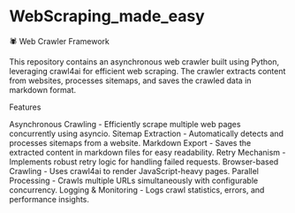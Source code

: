 # WebScraping_made_easy

🕷️ Web Crawler Framework

This repository contains an asynchronous web crawler built using Python, leveraging crawl4ai for efficient web scraping. The crawler extracts content from websites, processes sitemaps, and saves the crawled data in markdown format.

Features

Asynchronous Crawling - Efficiently scrape multiple web pages concurrently using asyncio.
Sitemap Extraction - Automatically detects and processes sitemaps from a website.
Markdown Export - Saves the extracted content in markdown files for easy readability.
Retry Mechanism - Implements robust retry logic for handling failed requests.
Browser-based Crawling - Uses crawl4ai to render JavaScript-heavy pages.
Parallel Processing - Crawls multiple URLs simultaneously with configurable concurrency.
Logging & Monitoring - Logs crawl statistics, errors, and performance insights.

